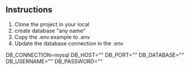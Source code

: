 ## Instructions
1. Clone the project in your local
2. create database "any name"
3. Copy the .env.example to .env
4. Update the database connection in the .env 

DB_CONNECTION=mysql
DB_HOST="<database server name>"
DB_PORT="<database port>"
DB_DATABASE="<database name>"
DB_USERNAME="<database username>"
DB_PASSWORD="<database password>"

